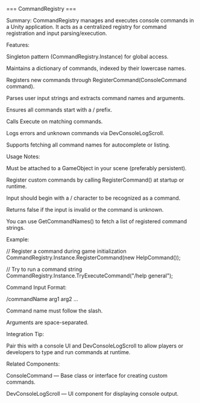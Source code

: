 === CommandRegistry ===

Summary:
CommandRegistry manages and executes console commands in a Unity application. It acts as a centralized registry for command registration and input parsing/execution.

Features:

Singleton pattern (CommandRegistry.Instance) for global access.

Maintains a dictionary of commands, indexed by their lowercase names.

Registers new commands through RegisterCommand(ConsoleCommand command).

Parses user input strings and extracts command names and arguments.

Ensures all commands start with a / prefix.

Calls Execute on matching commands.

Logs errors and unknown commands via DevConsoleLogScroll.

Supports fetching all command names for autocomplete or listing.

Usage Notes:

Must be attached to a GameObject in your scene (preferably persistent).

Register custom commands by calling RegisterCommand() at startup or runtime.

Input should begin with a / character to be recognized as a command.

Returns false if the input is invalid or the command is unknown.

You can use GetCommandNames() to fetch a list of registered command strings.

Example:

// Register a command during game initialization
CommandRegistry.Instance.RegisterCommand(new HelpCommand());

// Try to run a command string
CommandRegistry.Instance.TryExecuteCommand("/help general");

Command Input Format:

/commandName arg1 arg2 ...

Command name must follow the slash.

Arguments are space-separated.

Integration Tip:

Pair this with a console UI and DevConsoleLogScroll to allow players or developers to type and run commands at runtime.

Related Components:

ConsoleCommand — Base class or interface for creating custom commands.

DevConsoleLogScroll — UI component for displaying console output.

